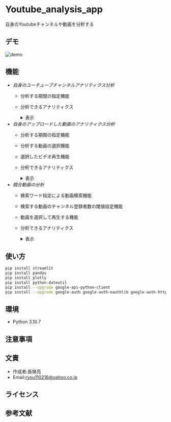 # Youtube_analysis_app
自身のYoutubeチャンネルや動画を分析する

## デモ
![demo](https://user-images.githubusercontent.com/103870534/220037587-5e03ae9a-5da3-4e12-85c0-bda259783ea1.gif)
## 機能
- *自身のユーチューブチャンネルアナリティクス分析*
    - 分析する期間の指定機能
    - 分析できるアナリティクス
        <details>
        <summary>表示</summary>

        - 基本的なアナリティクス
            - 視聴回数
            - 視聴回数
            - 視聴時間
            - 高評価
            - 低評価
            - コメント
            - 共有回数
            - 登録回数
        - 日ごとの時系列アナリティクス(折れ線グラフグラフ)
            - 視聴回数
            - 視聴時間
            - 登録者数
        - 性別年齢別のアナリティクス(円グラフ)
        - 再生場所の詳細アナリティクス
        - 国別のアナリティクス
        - 再生デバイスごとのアナリティクス
        - 検索ワード別の再生回数
        </details>
- *自身のアップロードした動画のアナリティクス分析*
    - 分析する期間の指定機能
    - 分析する動画の選択機能
    - 選択したビデオ再生機能
    - 分析できるアナリティクス
        <details>
        <summary>表示</summary>

        - 基本的なアナリティクス
            - 視聴回数
            - 視聴回数
            - 視聴時間
            - 高評価
            - 低評価
            - コメント
            - 共有回数
            - 登録回数
        - 日ごとの時系列アナリティクス(折れ線グラフグラフ)
            - 視聴回数
            - 視聴時間
            - 登録者数
        - 視聴維持率(折れ線グラフ)
        - 性別年齢別のアナリティクス(円グラフ)
        - 再生場所の詳細アナリティクス
        - 検索ワード別の再生回数
        </details>
- *競合動画の分析*
    - 検索ワード指定による動画検索機能
    - 検索する動画のチャンネル登録者数の閾値設定機能
    - 動画を選択して再生する機能
    - 分析できるアナリティクス
        <details>
        <summary>表示</summary>

        - アップロード日
        - 視聴回数
        - 高評価
        - コメント数
        - チャンネル名
        - チャンネル登録者数
        </details>
## 使い方

```bash
pip install streamlit
pip install pandas
pip install plotly
pip install python-dateutil
pip install --upgrade google-api-python-client
pip install --upgrade google-auth google-auth-oauthlib google-auth-httplib2
```
## 環境
- Python 3.10.7
## 注意事項

## 文責
- 作成者:長嶺亮
- Email:ryou110216@yahoo.co.jp
## ライセンス

## 参考文献

